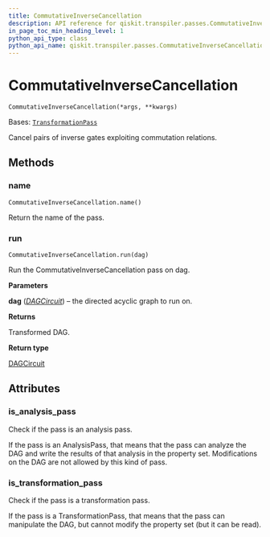 ```yaml
---
title: CommutativeInverseCancellation
description: API reference for qiskit.transpiler.passes.CommutativeInverseCancellation
in_page_toc_min_heading_level: 1
python_api_type: class
python_api_name: qiskit.transpiler.passes.CommutativeInverseCancellation
---
```


# CommutativeInverseCancellation

<span id="qiskit.transpiler.passes.CommutativeInverseCancellation" />

`CommutativeInverseCancellation(*args, **kwargs)`

Bases: [`TransformationPass`](qiskit.transpiler.TransformationPass "qiskit.transpiler.basepasses.TransformationPass")

Cancel pairs of inverse gates exploiting commutation relations.

## Methods

<span id="qiskit-transpiler-passes-commutativeinversecancellation-name" />

### name

<span id="qiskit.transpiler.passes.CommutativeInverseCancellation.name" />

`CommutativeInverseCancellation.name()`

Return the name of the pass.

<span id="qiskit-transpiler-passes-commutativeinversecancellation-run" />

### run

<span id="qiskit.transpiler.passes.CommutativeInverseCancellation.run" />

`CommutativeInverseCancellation.run(dag)`

Run the CommutativeInverseCancellation pass on dag.

**Parameters**

**dag** ([*DAGCircuit*](qiskit.dagcircuit.DAGCircuit "qiskit.dagcircuit.dagcircuit.DAGCircuit")) – the directed acyclic graph to run on.

**Returns**

Transformed DAG.

**Return type**

[DAGCircuit](qiskit.dagcircuit.DAGCircuit "qiskit.dagcircuit.DAGCircuit")

## Attributes

<span id="qiskit.transpiler.passes.CommutativeInverseCancellation.is_analysis_pass" />

### is\_analysis\_pass

Check if the pass is an analysis pass.

If the pass is an AnalysisPass, that means that the pass can analyze the DAG and write the results of that analysis in the property set. Modifications on the DAG are not allowed by this kind of pass.

<span id="qiskit.transpiler.passes.CommutativeInverseCancellation.is_transformation_pass" />

### is\_transformation\_pass

Check if the pass is a transformation pass.

If the pass is a TransformationPass, that means that the pass can manipulate the DAG, but cannot modify the property set (but it can be read).

